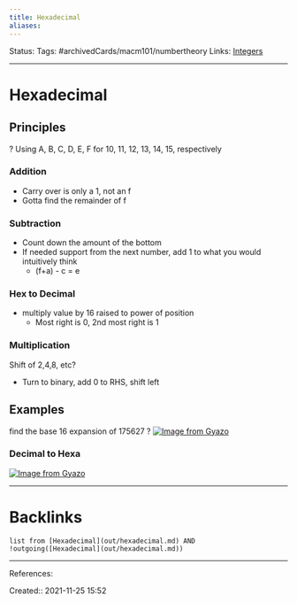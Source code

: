 ```yaml
---
title: Hexadecimal
aliases:
---
```

Status:
Tags: #archivedCards/macm101/numbertheory 
Links: [Integers](out/integers.md)
___

# Hexadecimal

## Principles
?
Using A, B, C, D, E, F for 10, 11, 12, 13, 14, 15, respectively
<!--SR:!2021-12-10,1,130-->
### Addition
- Carry over is only a 1, not an f
- Gotta find the remainder of f
### Subtraction
- Count down the amount of the bottom
- If needed support from the next number, add 1 to what you would intuitively think
	- (f+a) - c = e
### Hex to Decimal
- multiply value by 16 raised to power of position
	- Most right is 0, 2nd most right is 1
### Multiplication
Shift of 2,4,8, etc?
- Turn to binary, add 0 to RHS, shift left
## Examples
find the base 16 expansion of 175627
?
[![Image from Gyazo](https://i.gyazo.com/ec85628e4a47f1e1ca830fff26538d20.png)](https://gyazo.com/ec85628e4a47f1e1ca830fff26538d20)

### Decimal to Hexa
[![Image from Gyazo](https://i.gyazo.com/84fa46160b983d08936f09ecd4f51e74.png)](https://gyazo.com/84fa46160b983d08936f09ecd4f51e74)
___
<!--SR:!2021-12-12,4,168-->

# Backlinks
```dataview
list from [Hexadecimal](out/hexadecimal.md) AND !outgoing([Hexadecimal](out/hexadecimal.md))
```
___
References:

Created:: 2021-11-25 15:52
